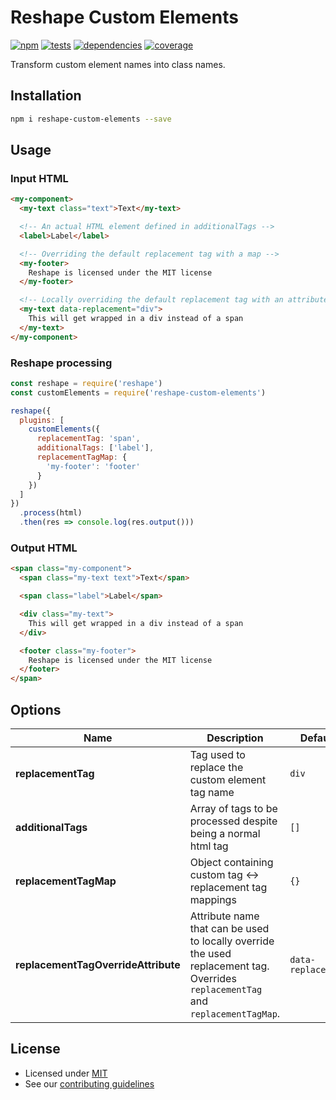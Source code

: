 # Reshape Custom Elements

[![npm](https://img.shields.io/npm/v/reshape-custom-elements.svg?style=flat-square)](https://npmjs.com/package/reshape-custom-elements)
[![tests](https://img.shields.io/travis/reshape/custom-elements.svg?style=flat-square)](https://travis-ci.org/reshape/custom-elements?branch=master)
[![dependencies](https://img.shields.io/david/reshape/custom-elements.svg?style=flat-square)](https://david-dm.org/reshape/custom-elements)
[![coverage](https://img.shields.io/coveralls/reshape/custom-elements.svg?style=flat-square)](https://coveralls.io/r/reshape/custom-elements?branch=master)

Transform custom element names into class names.

## Installation

```sh
npm i reshape-custom-elements --save
```

## Usage

### Input HTML

```html
<my-component>
  <my-text class="text">Text</my-text>

  <!-- An actual HTML element defined in additionalTags -->
  <label>Label</label>

  <!-- Overriding the default replacement tag with a map -->
  <my-footer>
    Reshape is licensed under the MIT license
  </my-footer>

  <!-- Locally overriding the default replacement tag with an attribute -->
  <my-text data-replacement="div">
    This will get wrapped in a div instead of a span
  </my-text>
</my-component>
```

### Reshape processing

```js
const reshape = require('reshape')
const customElements = require('reshape-custom-elements')

reshape({
  plugins: [
    customElements({
      replacementTag: 'span',
      additionalTags: ['label'],
      replacementTagMap: {
        'my-footer': 'footer'
      }
    })
  ]
})
  .process(html)
  .then(res => console.log(res.output()))
```

### Output HTML

```html
<span class="my-component">
  <span class="my-text text">Text</span>

  <span class="label">Label</span>

  <div class="my-text">
    This will get wrapped in a div instead of a span
  </div>

  <footer class="my-footer">
    Reshape is licensed under the MIT license
  </footer>
</span>
```

## Options

| Name                                | Description                                                                                                                       | Default            |
| ----------------------------------- | --------------------------------------------------------------------------------------------------------------------------------- | ------------------ |
| **replacementTag**                  | Tag used to replace the custom element tag name                                                                                   | `div`              |
| **additionalTags**                  | Array of tags to be processed despite being a normal html tag                                                                     | `[]`               |
| **replacementTagMap**               | Object containing custom tag ↔ replacement tag mappings                                                                           | `{}`               |
| **replacementTagOverrideAttribute** | Attribute name that can be used to locally override the used replacement tag. Overrides `replacementTag` and `replacementTagMap`. | `data-replacement` |

## License

- Licensed under [MIT](LICENCE.md)
- See our [contributing guidelines](contributing.md)
